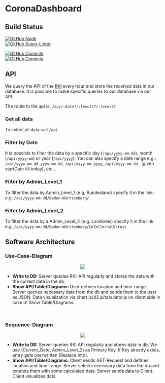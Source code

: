 # CoronaDashboard

## Build Status

[![GitHub Node](https://github.com/FelixGeisler/CoronaDashboard/workflows/Node.js%20CI/badge.svg)](https://github.com/actions/starter-workflows)\
[![GitHub Super-Linter](https://github.com/FelixGeisler/CoronaDashboard/workflows/Lint%20Code%20Base/badge.svg)](https://github.com/marketplace/actions/super-linter)

[![GitHub Commits](https://img.shields.io/github/commit-activity/w/FelixGeisler/CoronaDashboard)](https://github.com/FelixGeisler/CoronaDashboard/commits/main)\
[![GitHub Commits](https://img.shields.io/bitbucket/issues/FelixGeisler/CoronaDashboard)](https://github.com/FelixGeisler/CoronaDashboard/issues)

## API

We query the API of the [RKI](https://npgeo-corona-npgeo-de.hub.arcgis.com/datasets/917fc37a709542548cc3be077a786c17_0) every hour and store the received data in our database. It is possible to make specific queries to our database via our API.

The route to the api is: `/api/:date?/:level1?/:level2?`

### Get all data

To select all data call `/api`
<br>

### Filter by Date

It is possible to filter the data by a specific day (`/api/yyyy-mm-dd`), month (`/api/yyyy-mm`) or year (`/api/yyyy`).
You can also specify a date range e.g.: `/api/yyyy-mm-dd_yyyy-mm-dd`, `/api/yyyy-mm_yyyy`, `/api/yyyy-mm-dd_` (given startDate till today), etc...
<br>

### Filter by Admin_Level_1

To filter the data by Admin_Level_1 (e.g. Bundesland) specify it in the link: e.g. `/api/yyyy-mm-dd/Baden-Württemberg/`
<br>

### Filter by Admin_Level_2

To filter the data by a Admin_Level_2 (e.g. Landkreis) specify it in the link: e.g. `/api/yyyy-mm-dd/Baden-Württemberg/LKZollernalbkreis`
<br>

## Software Architecture

### Use-Case-Diagram

<div align='center'>
<img src='http://www.plantuml.com/plantuml/png/ROknJiD038PtFyMlii3GFW53WIniI4V4x2OcEVNkNFaS423U7P56KOLOBFd_lczVdSsdd2Z9gyCL5eVHqKUJpgCMgiTOJcoSSUBko8DK_qY2NynbI491x4qCN168ErT3Myz_IxHgs3oeQM4qNCU3ilKRNF7dP88l0e20xHRNBnPTu8hc_cQUvzFEB8pwZcS-93cZom6tknt2lqKJUJ3ETOqkjwNxszmzFIxw-YxcD-sbz5DEFm00'/>
</div>

- <b>Write to DB:</b>
Server queries RKI-API regularly and stores the data with the current date in the db.
- <b>Show API/Table/Diagrams:</b>
User defines location and time-range. Server queries necessary data from the db and sends them to the user as JSON. Data visualization via chart.js/d3.js/tabulator.js on client side in case of Show Table/Diagrams.
<br>

### Sequence-Diagram

<div align='center'>
<img src='http://www.plantuml.com/plantuml/png/RL5DQm8n4BtdLmnwbhtleLeLHDf3qL8llSokWmRYPic7BVxw3gQE2UIoB6_UUtblPk43kX0lHdNs5rP6qn1WYhVeI8qyqRqUaQ4qKJGSWOdgpjwJkvAhiG_KfM61hZ5WXvvAbzUFhQzvJ7PlM-3Xv4dVE1j7cBxhqpaiJIGuE1q8WeNrKicRC7jvYblOK53O1tr5fWf9eEmT-OCPMmYrXJqdK4UgI0IIRdaCGLlOqMYm9z13iBcLq3EmM5IbzVviV-0JEqFDMkF9uSKtd4RzNw_CplMXER9Xq_ANvarhR8z1ss7UIFp7UUlXkR-XFjrFFT3QZX93G2WPApHzDFUdVQqjv4gMfaoPStrlqbe4Nzf7DFgMhB-7oghae4Nz1SFnOlu0'>
</div>

- <b>Write to DB:</b>
    Server queries RKI API regularly and stores data in db. We use (Current_Date, Admin_Level_2) as Primary Key. If Key already exists, entry gets overwritten (Replace Into).
- <b>Show API/Table/Diagrams:</b>
    Client sends GET-Request and defines location and time-range. Server selects necessary data from the db and extends them with some calculated data. Server sends data to Client. Client visualizes data.
